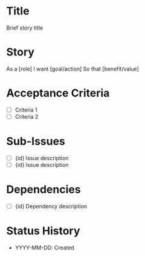# Title
Brief story title

# Story
As a [role]
I want [goal/action]
So that [benefit/value]

# Acceptance Criteria
- [ ] Criteria 1
- [ ] Criteria 2

# Sub-Issues
- [ ] {id} Issue description
- [ ] {id} Issue description

# Dependencies
- [ ] {id} Dependency description

# Status History
- YYYY-MM-DD: Created 